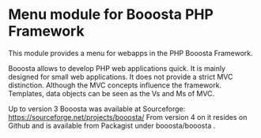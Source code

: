 # Menu module for Booosta PHP Framework

This module provides a menu for webapps in the PHP Booosta Framework.

Booosta allows to develop PHP web applications quick. It is mainly designed for small web applications.
It does not provide a strict MVC distinction. Although the MVC concepts influence the framework. Templates,
data objects can be seen as the Vs and Ms of MVC.

Up to version 3 Booosta was available at Sourceforge: https://sourceforge.net/projects/booosta/ From version
4 on it resides on Github and is available from Packagist under booosta/booosta .
